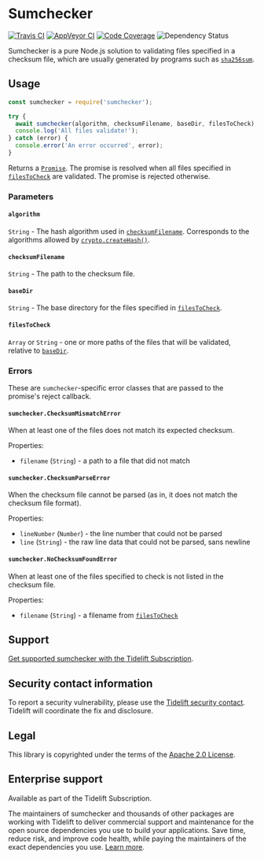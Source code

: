 # Sumchecker

[![Travis CI](https://travis-ci.org/malept/sumchecker.svg?branch=master)](https://travis-ci.org/malept/sumchecker)
[![AppVeyor CI](https://ci.appveyor.com/api/projects/status/wm4n2r11nlff8ify?svg=true)](https://ci.appveyor.com/project/malept/sumchecker)
[![Code Coverage](https://codecov.io/gh/malept/sumchecker/branch/master/graph/badge.svg)](https://codecov.io/gh/malept/sumchecker)
![Dependency Status](https://tidelift.com/badges/github/malept/sumchecker)


Sumchecker is a pure Node.js solution to validating files specified in a checksum file, which are
usually generated by programs such as [`sha256sum`](https://en.wikipedia.org/wiki/Sha256sum).

## Usage

```javascript
const sumchecker = require('sumchecker');

try {
  await sumchecker(algorithm, checksumFilename, baseDir, filesToCheck);
  console.log('All files validate!');
} catch (error) {
  console.error('An error occurred', error);
}
```

Returns a [`Promise`]. The promise is resolved when all files specified in
[`filesToCheck`](#filesToCheck) are validated. The promise is rejected otherwise.

### Parameters

#### `algorithm`

`String` - The hash algorithm used in [`checksumFilename`](#checksumFilename). Corresponds to the
algorithms allowed by [`crypto.createHash()`].

#### `checksumFilename`

`String` - The path to the checksum file.

#### `baseDir`

`String` - The base directory for the files specified in [`filesToCheck`](#filesToCheck).

#### `filesToCheck`

`Array` or `String` - one or more paths of the files that will be validated, relative to
[`baseDir`](#baseDir).

### Errors

These are `sumchecker`-specific error classes that are passed to the promise's reject callback.

#### `sumchecker.ChecksumMismatchError`

When at least one of the files does not match its expected checksum.

Properties:

* `filename` (`String`) - a path to a file that did not match

#### `sumchecker.ChecksumParseError`

When the checksum file cannot be parsed (as in, it does not match the checksum file format).

Properties:

* `lineNumber` (`Number`) - the line number that could not be parsed
* `line` (`String`) - the raw line data that could not be parsed, sans newline

#### `sumchecker.NoChecksumFoundError`

When at least one of the files specified to check is not listed in the checksum file.

Properties:

* `filename` (`String`) - a filename from [`filesToCheck`](#filesToCheck)

## Support

[Get supported sumchecker with the Tidelift Subscription](https://tidelift.com/subscription/pkg/npm-sumchecker?utm_source=npm-sumchecker&utm_medium=referral&utm_campaign=readme).

## Security contact information

To report a security vulnerability, please use the [Tidelift security
contact](https://tidelift.com/security). Tidelift will coordinate the fix and disclosure.

## Legal

This library is copyrighted under the terms of the [Apache 2.0 License].

[`crypto.createHash()`]: https://nodejs.org/dist/latest-v4.x/docs/api/crypto.html#crypto_crypto_createhash_algorithm
[`Promise`]: https://developer.mozilla.org/en-US/docs/Web/JavaScript/Reference/Global_Objects/Promise
[Apache 2.0 License]: http://www.apache.org/licenses/LICENSE-2.0

## Enterprise support

Available as part of the Tidelift Subscription.

The maintainers of sumchecker and thousands of other packages are working with Tidelift to deliver commercial support and maintenance for the open source dependencies you use to build your applications. Save time, reduce risk, and improve code health, while paying the maintainers of the exact dependencies you use. [Learn more](https://tidelift.com/subscription/pkg/npm-sumchecker?utm_source=npm-sumchecker&utm_medium=referral&utm_campaign=enterprise&utm_term=repo).
